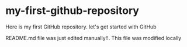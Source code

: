 # my-first-github-repository
Here is my first GitHub repository. let's get started with GitHub

README.md file was just edited manually!!. This file was modified locally
